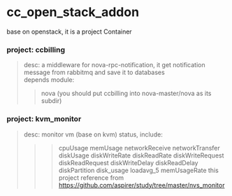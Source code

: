 cc_open_stack_addon
====================

base on openstack, it is a project Container  

### project: ccbilling  
>desc:   a middleware for nova-rpc-notification, it get notification message from rabbitmq and save it to databases  
>depends module:  
>>nova   (you should put ccbilling into nova-master/nova  as its subdir)  

### project: kvm_monitor
>desc:   monitor vm (base on kvm)  status, include:
>>>cpuUsage
>>>memUsage
>>>networkReceive
>>>networkTransfer
>>>diskUsage
>>>diskWriteRate
>>>diskReadRate
>>>diskWriteRequest
>>>diskReadRequest
>>>diskWriteDelay
>>>diskReadDelay
>>>diskPartition
>>>disk_usage
>>>loadavg_5
>>>memUsageRate
> this project reference from https://github.com/aspirer/study/tree/master/nvs_monitor

